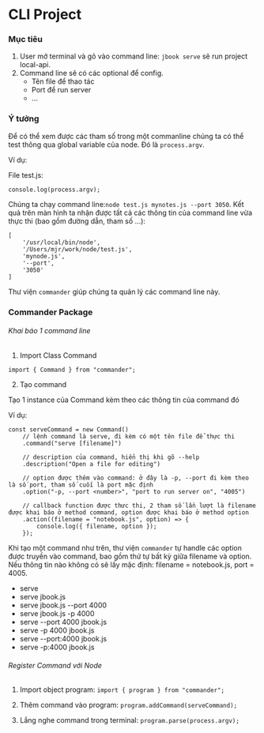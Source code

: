 # CLI Project

### Mục tiêu

1. User mở terminal và gõ vào command line: `jbook serve` sẽ run project local-api.
2. Command line sẽ có các optional để config.
   - Tên file để thao tác
   - Port để run server
   - ...

### Ý tưởng

Để có thể xem được các tham số trong một commanline chúng ta có thể test thông qua global variable của node. Đó là `process.argv`.

Ví dụ:

File test.js:

```
console.log(process.argv);
```

Chúng ta chạy command line:`node test.js mynotes.js --port 3050`. Kết quả trên màn hình ta nhận được tất cả các thông tin của command line vừa thực thi (bao gồm đường dẫn, tham số ...):

```
[
    '/usr/local/bin/node',
    '/Users/mjr/work/node/test.js',
    'mynode.js',
    '--port',
    '3050'
]
```

Thư viện `commander` giúp chúng ta quản lý các command line này.

### Commander Package

###### Khai báo 1 command line

1. Import Class Command

```
import { Command } from "commander";
```

2. Tạo command

Tạo 1 instance của Command kèm theo các thông tin của command đó

Ví dụ:

```
const serveCommand = new Command()
    // lệnh command là serve, đi kèm có một tên file để thực thi
    .command("serve [filename]")

    // description của command, hiển thị khi gõ --help
    .description("Open a file for editing")

    // option được thêm vào command: ở đây là -p, --port đi kèm theo là số port, tham số cuối là port mặc định
    .option("-p, --port <number>", "port to run server on", "4005")

    // callback function được thưc thi, 2 tham số lần lượt là filename được khai báo ở method command, option được khai báo ở method option
    .action((filename = "notebook.js", option) => {
        console.log({ filename, option });
    });
```

Khi tạo một command như trên, thư viện `commander` tự handle các option được truyền vào command, bao gồm thứ tự bất kỳ giữa filename và option. Nếu thông tin nào không có sẽ lấy mặc định: filename = notebook.js, port = 4005.

- serve
- serve jbook.js
- serve jbook.js --port 4000
- serve jbook.js -p 4000
- serve --port 4000 jbook.js
- serve -p 4000 jbook.js
- serve --port:4000 jbook.js
- serve -p:4000 jbook.js

###### Register Command với Node

1. Import object program: `import { program } from "commander";`

2. Thêm command vào program: `program.addCommand(serveCommand);`

3. Lắng nghe command trong terminal: `program.parse(process.argv);`
